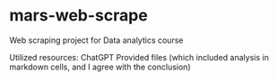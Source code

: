 # mars-web-scrape
Web scraping project for Data analytics course

Utilized resources:
ChatGPT
Provided files (which included analysis in markdown cells, and I agree with the conclusion)
